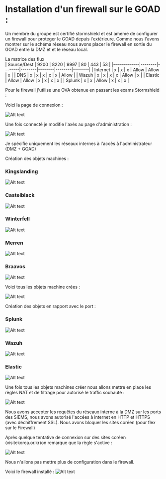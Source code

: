 # Installation d'un firewall sur le GOAD :  

Un membre du groupe est certifié stormshield et est ameme de configurer un firewall pour protéger le GOAD depuis l'extérieure.
Comme nous l'avons montrer sur le schéma réseau nous avons placer le firewall en sortie du GOAD entre la DMZ et et le réseau local.



La matrice des flux 
<br/>
| Source/Dest | 9200   | 8220   | 9997   | 80     | 443    | 53     |
|-------------|--------|--------|--------|--------|--------|--------|
| Internet    | x      | x      | x      | Allow  | Allow  | x      |
| DNS         | x      | x      | x      | x      | x      | Allow  |
| Wazuh       | x      | x      | x      | x      | Allow  | x      |
| Elastic     | Allow  | Allow  | x      | x      | x      | x      |
| Splunk      | x      | x      | Allow  | x      | x      | x      |

Pour le firewall j'utilise une OVA obtenue en passant les exams Stormshield : 

Voici la page de connexion : 


![Alt text](img/connexion.PNG)

Une fois connecté je modifie l'axès au page d'administration : 

![Alt text](img/acc%C3%A8saupaged'aminsitration.PNG)

Je spécifie uniquement les réseaux internes à l'accès à l'administrateur (DMZ + GOAD)

Création des objets machines  :
### Kingslanding   
![Alt text](img/kingslanding.PNG)

### Castelblack 

![Alt text](img/castelblack.PNG)

### Winterfell

![Alt text](img/winterfell.PNG)

### Merren

![Alt text](img/merren.PNG)

### Braavos 

![Alt text](img/braabos.PNG)

Voici tous les objets machine crées  : 

![Alt text](img/machiengoad.PNG)

Création des objets en rapport avec le port  : 

### Splunk 

![Alt text](img/splunkobj.PNG)

### Wazuh
![Alt text](img/wazuhobj.PNG)

### Elastic 
![Alt text](img/elastic.PNG)


Une fois tous les objets machines créer nous allons mettre en place les règles NAT et de filtrage pour autorisé le traffic souhauté :

![Alt text](img/FiltteringGOAD.PNG)


Nous avons accepter les requêtes du réseaux interne à la DMZ  sur les ports des SIEMS, nous avons autorisé l'accées à internet en HTTP et HTTPS (avec déchiffrement SSL). Nous avons bloquer les sites coréen (pour flex sur le Firewall)

Après quelque tentative de connexion sur des sites coréen (visitekorea.or.kr)on remarque que la règle s'active  : 

![Alt text](img/blokcorr%C3%A9e.PNG)

Nous n'allons pas mettre plus de configuration dans le firewall.

Voici le firewall installé  : 
![Alt text](img/firewallenfonction.PNG)
